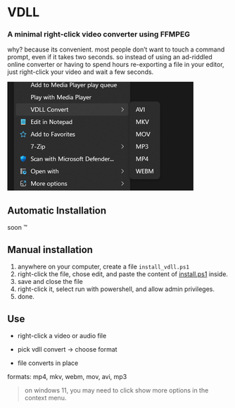 # VDLL 

### A minimal right-click video converter using FFMPEG 

why? because its convenient. most people don’t want to touch a command prompt, even if it takes two seconds.
so instead of using an ad-riddled online converter or having to spend hours re-exporting a file in your editor, just right-click your video and wait a few seconds.

![image of the context menu](img.png)

## Automatic Installation

soon :tm:

## Manual installation

1. anywhere on your computer, create a file `install_vdll.ps1`
2. right-click the file, chose edit, and paste the content of [install.ps1](https://github.com/Auria-dev/vdll/blob/main/install.ps1) inside.
3. save and close the file
4. right-click it, select run with powershell, and allow admin privileges.
5. done.

## Use

- right-click a video or audio file

- pick vdll convert → choose format

- file converts in place

formats: mp4, mkv, webm, mov, avi, mp3
> on windows 11, you may need to click show more options in the context menu.
